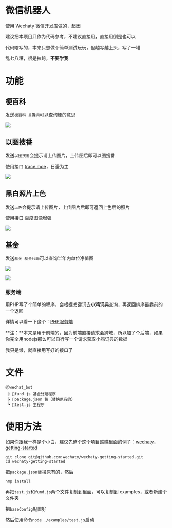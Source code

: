 # 微信机器人

使用 Wechaty 微信开发库做的，[起因](https://imba97.cn/archives/741/)

建议把本项目只作为代码参考，不建议直接用，直接用倒是也可以

代码瞎写的，本来只想做个简单测试玩玩，但越写越上头，写了一堆

乱七八糟，很是拉跨，**不要学我**

# 功能

## 梗百科

发送`梗百科 关键词`可以查询梗的意思

![](https://imba97.cn/uploads/2021/05/wechaty-6.jpg)

## 以图搜番

发送`以图搜番`会提示请上传图片，上传图后即可以图搜番

使用接口 [trace.moe](https://trace.moe)，日漫为主

![](https://imba97.cn/uploads/2021/05/wechaty-7.jpg)

## 黑白照片上色

发送`上色`会提示请上传图片，上传图片后即可返回上色后的照片

使用接口 [百度图像增强](https://console.bce.baidu.com/ai/#/ai/imageprocess/overview/index)

![](https://imba97.cn/uploads/2021/05/wechaty-8.jpg)

## 基金

发送`基金 基金代码`可以查询半年内单位净值图

![](https://imba97.cn/uploads/2021/05/wechaty-9.jpg)

![](https://imba97.cn/uploads/2021/05/wechaty-10.jpg)

### 服务端

用PHP写了个简单的程序，会根据关键词去**小鸡词典**查询，再返回排序最靠前的一个返回

详情可以看一下这个：[PHP服务端](https://github.com/imba97/js/blob/master/code/js-47.server.php)

**注：**本来是用于前端的，因为前端直接请求会跨域，所以加了个后端，如果你完全用nodejs那么可以自行写一个请求获取小鸡词典的数据

我只是懒，就直接用写好的接口了

# 文件

```
📦wechat_bot
 ┣ 📜fund.js 基金处理程序
 ┣ 📜package.json 包（替换原有的）
 ┗ 📜test.js 主程序
```

# 使用方法

如果你跟我一样是个小白，建议先整个这个项目瞧瞧里面的例子：[wechaty-getting-started](https://github.com/wechaty/wechaty-getting-started)

```shell
git clone git@github.com:wechaty/wechaty-getting-started.git
cd wechaty-getting-started
```

把`package.json`替换原有的，然后

```
nmp install
```

再把`test.js`和`fund.js`两个文件复制到里面，可以复制到 examples，或者新建个文件夹

把`baseConfig`配置好

然后使用命令`node ./examples/test.js`启动